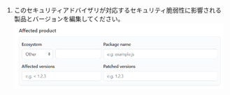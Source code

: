 1. このセキュリティアドバイザリが対応するセキュリティ脆弱性に影響される製品とバージョンを編集してください。 ![セキュリティアドバイザリのメタデータ](/assets/images/help/security/security-advisory-affected-product.png)
